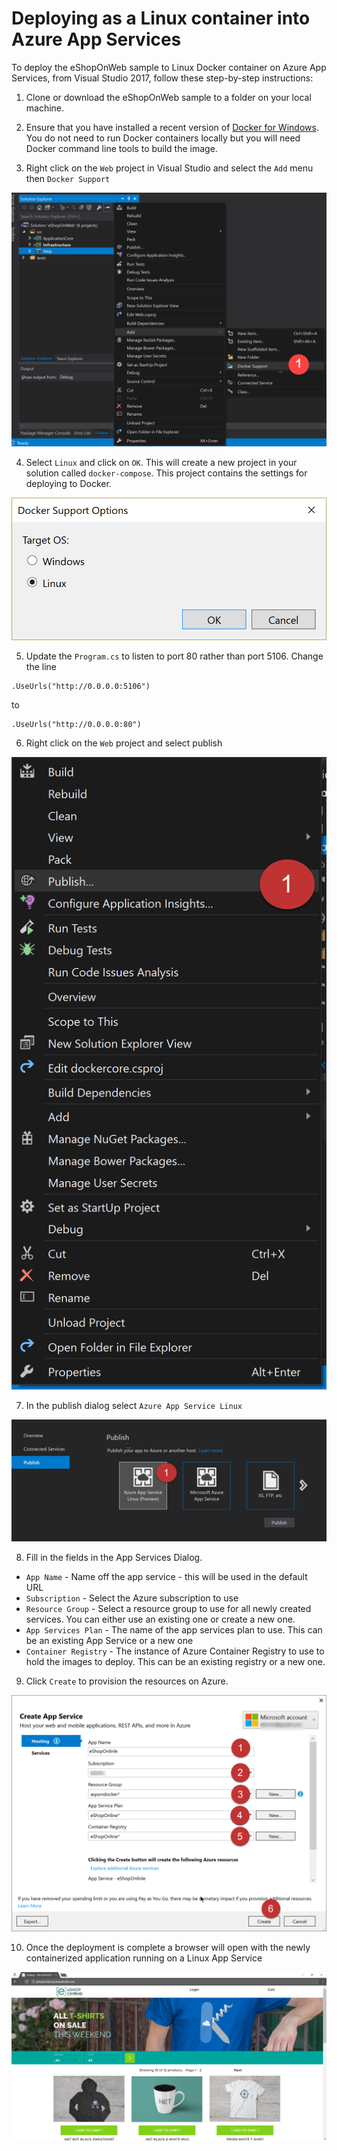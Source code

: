 # Deploying as a Linux container into Azure App Services

To deploy the eShopOnWeb sample to Linux Docker container on Azure App Services, from Visual Studio 2017, follow these step-by-step instructions:

1. Clone or download the eShopOnWeb sample to a folder on your local machine.

2. Ensure that you have installed a recent version of [Docker for Windows](https://www.docker.com/docker-windows). You do not need to run Docker containers locally but you will need Docker command line tools to build the image.

3. Right click on the `Web` project in Visual Studio and select the `Add` menu then `Docker Support`

![Add docker support by clicking Add > Docker Support.](4-1.png)

4. Select `Linux` and click on `OK`.  This will create a new project in your solution called `docker-compose`. This project contains the settings for deploying to Docker. 

![Select Linux in the Docker Support Options dialog](4-2.png)

5. Update the `Program.cs` to listen to port 80 rather than port 5106. Change the line 

```
.UseUrls("http://0.0.0.0:5106")
```

to

```
.UseUrls("http://0.0.0.0:80")
```

6. Right click on the `Web` project and select publish

![Select publish](4-3.png)

7. In the publish dialog select `Azure App Service Linux`

![Select Azure App Service Linux](4-4.png)

8. Fill in the fields in the App Services Dialog. 

-  `App Name` - Name off the app service - this will be used in the default URL
- `Subscription` - Select the Azure subscription to use
- `Resource Group` - Select a resource group to use for all newly created services. You can either use an existing one or create a new one. 
- `App Services Plan` - The name of the app services plan to use. This can be an existing App Service or a new one
- `Container Registry` - The instance of Azure Container Registry to use to hold the images to deploy. This can be an existing registry or a new one. 

9. Click `Create` to provision the resources on Azure. 

![Select Azure App Service Linux](4-5.png)

10. Once the deployment is complete a browser will open with the newly containerized application running on a Linux App Service

![eShopOnline running on an Azure App Service](4-6.png)